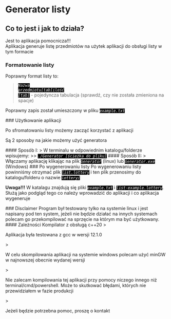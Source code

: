 # Generator listy
## Co to jest i jak to działa?
Jest to aplikacja pomocnicza!!!<br>
Aplikacja generuje listę przedmiotów na użytek aplikacji do obsługi listy w tym formacie
### Formatowanie listy
Poprawny format listy to:
><code style="background-color: black; color: white;"><i>Nazwa przedmiotu[tab]ilość</i></code>
><br><code style="background-color: black; color: white;"><i>[tab]</i></code> - pojedyncza tabulacja (sprawdź, czy nie została zmieniona na spacje)
<p>Poprawny zapis został umieszczony w pliku <code style="background-color: black; color: white;"><i>example.txt</i></code></p>
### Użytkowanie aplikacji
<p>Po sfromatowaniu listy możemy zacząć korzystać z aplikacji</p>
<p>Są 2 sposoby na jakie możemy użyć generatora</p>
#### Sposób I:
> W terminalu w odpowiednim katalogu/folderze wpisujemy:
>> <code style="background-color: black; color: white;"><i>./Generator [ścieżka do pliku]</i></code>
#### Sposób II:
> Włączamy aplikację klikając na plik <code style="background-color: black; color: white;"><i>Generator</i></code> (linux) lub <code style="background-color: black; color: white;"><i>Generator.exe</i></code> (Windows)
### Po wygenerowaniu listy
Po wygenerowaniu listy powinniśmy otrzymać plik <code style="background-color: black; color: white;"><i>list.lottery</i></code> i ten plik przenosimy do katalogu/folderu o nazwie <code style="background-color: black; color: white;"><i>lottery/</i></code>
<p><b>Uwaga!!!</b> W katalagu znajdują się pliki <code style="background-color: black; color: white;"><i>example.txt</i></code> i <code style="background-color: black; color: white;"><i>list-example.lottery</i></code>. Służą jako podgląd tego co należy wprowadzić do aplikacji i co aplikacja wygeneruje</p>
### Disclaimer
Program był testowany tylko na systemie linux i jest napisany pod ten system, jeżeli nie będzie działać na innych systemach polecam go przekompilować na sprzęcie na którym ma być użytkowany.
#### Zależności
Kompilator z obsługą c++20
> <p>Aplikacja była testowana z gcc w wersji 12.1.0</p>
> <p>W celu skompilowania aplikacji na systemie windows polecam użyć minGW w najnowszej obecnie wydanej wersji</p>
> <p>Nie zalecam kompilowania tej aplikacji przy pomocy niczego innego niż terminal/cmd/powershell. Może to skutkować błędami, których nie przewidziałem w fazie produkcji</p>
> <p>Jeżeli będzie potrzebna pomoc, proszę o kontakt</p>